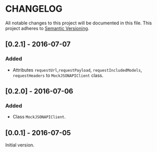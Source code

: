 # CHANGELOG
All notable changes to this project will be documented in this file.
This project adheres to [Semantic Versioning](http://semver.org/).

## [0.2.1] - 2016-07-07
### Added
- Attributes `requestUrl`,`requestPayload`, `requestIncludedModels`, `requestHeaders` to `MockJSONAPIClient` class.

## [0.2.0] - 2016-07-06
### Added
- Class `MockJSONAPIClient`.

## [0.0.1] - 2016-07-05
Initial version.
